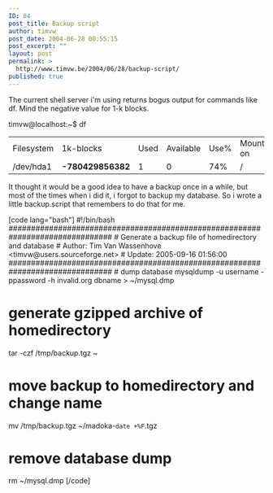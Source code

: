 ```yaml
---
ID: 84
post_title: Backup script
author: timvw
post_date: 2004-06-28 00:55:15
post_excerpt: ""
layout: post
permalink: >
  http://www.timvw.be/2004/06/28/backup-script/
published: true
---
```

<p>The current shell server i'm using returns bogus output for commands like df. Mind the negative value for 1-k blocks.</p>
<p>timvw@localhost:~$ df</p>
<table>
<tr>
<td>Filesystem</td>
<td>1k-blocks</td>
<td>Used</td>
<td>Available</td>
<td>Use%</td>
<td>Mounted on</td>
</tr>
<tr>
<td>/dev/hda1</td>
<td><b>-780429856382</b></td>
<td>1</td>
<td>0</td>
<td>74%</td>
<td>/</td>
</tr>
</table>
<p>It thought it would be a good idea to have a backup once in a while, but most of the times when i did it, i forgot to backup my database. So i wrote a little backup.script that remembers to do that for me.</p>
[code lang="bash"]
#!/bin/bash
###############################################################################
# Generate a backup file of homedirectory and database
# Author: Tim Van Wassenhove &lt;timvw@users.sourceforge.net&gt;
# Update: 2005-09-16 01:56:00
###############################################################################
# dump database
mysqldump -u username -ppassword -h invalid.org dbname &gt; ~/mysql.dmp

# generate gzipped archive of homedirectory
tar -czf /tmp/backup.tgz ~

# move backup to homedirectory and change name
mv /tmp/backup.tgz ~/madoka-`date +%F`.tgz

# remove database dump
rm ~/mysql.dmp
[/code]